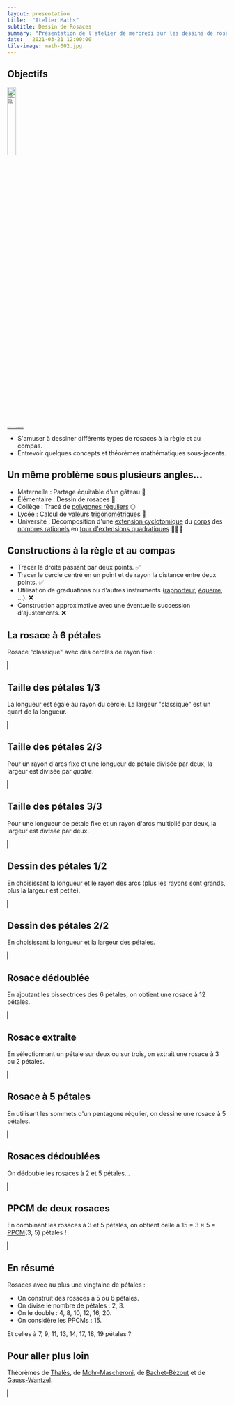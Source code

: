 ```yaml
---
layout: presentation
title:  "Atelier Maths"
subtitle: Dessin de Rosaces
summary: "Présentation de l'atelier de mercredi sur les dessins de rosaces."
date:   2021-03-21 12:00:00
tile-image: math-002.jpg
---
```


<script type="text/javascript" src="{{ site.baseurl }}/assets/js/presentations/drawings.js"></script>

<section markdown="1">

## Objectifs

<div style="font-size: 25%"><img src="{{ site.baseurl }}/images/presentations/compas.png" alt="Image éléphant dans GIMP (finale)" style="width: 20%;"/><br/><a href="https://commons.wikimedia.org/wiki/File:Drawing-a-circle-with-the-compasses.svg">CC BY-SA, Arnaud333</a></div>

* S'amuser à dessiner différents types de rosaces à la règle et au compas.
* Entrevoir quelques concepts et théorèmes mathématiques sous-jacents.

</section>

<section markdown="1">

## Un même problème sous plusieurs angles...

* Maternelle : Partage équitable d'un gâteau 🥧
* Élémentaire : Dessin de rosaces 💮
* Collège : Tracé de [polygones réguliers](https://fr.wikipedia.org/wiki/Polygone_r%C3%A9gulier) ⬡
* Lycée : Calcul de [valeurs trigonométriques](https://fr.wikipedia.org/wiki/Table_de_lignes_trigonom%C3%A9triques_exactes#Tables_de_valeurs) 📐
* Université : Décomposition d'une [extension cyclotomique](https://fr.wikipedia.org/wiki/Extension_cyclotomique) du [corps](https://fr.wikipedia.org/wiki/Corps_(math%C3%A9matiques)) des [nombres rationels](https://fr.wikipedia.org/wiki/Nombre_rationnel) en [tour d'extensions quadratiques](https://fr.wikipedia.org/wiki/Tour_d%27extensions_quadratiques) 🤔💭💫

</section>

<section markdown="1">

## Constructions à la règle et au compas

* Tracer la droite passant par deux points. ✅
* Tracer le cercle centré en un point et de rayon la distance entre deux points. ✅
* Utilisation de graduations ou d'autres instruments ([rapporteur](https://fr.wikipedia.org/wiki/Rapporteur), [équerre](https://fr.wikipedia.org/wiki/%C3%89querre), ...). ❌
* Construction approximative avec une éventuelle succession d'ajustements. ❌

</section>

<section markdown="1">

## La rosace à 6 pétales

Rosace "classique" avec des cercles de rayon fixe :

<canvas id="six_petales" style="border: 1px solid black;"></canvas>

</section>

<section markdown="1">

## Taille des pétales 1/3

La longueur est égale au rayon du cercle.
La largeur "classique" est un quart de la longueur.

<canvas id="taille_petale1" style="border: 1px solid black;"></canvas>

</section>

<section markdown="1">

## Taille des pétales 2/3

Pour un rayon d'arcs fixe et une longueur de pétale divisée par deux, la largeur
est divisée par *quatre*.

<canvas id="taille_petale2" style="border: 1px solid black;"></canvas>

</section>

<section markdown="1">

## Taille des pétales 3/3

Pour une longueur de pétale fixe et un rayon d'arcs multiplié par deux, la largeur est *divisée* par deux.

<canvas id="taille_petale3" style="border: 1px solid black;"></canvas>

</section>

<section markdown="1">

## Dessin des pétales 1/2

En choisissant la longueur et le rayon des arcs
(plus les rayons sont grands, plus la largeur est petite).

<canvas id="dessin_petale1" style="border: 1px solid black;"></canvas>

</section>

<section markdown="1">

## Dessin des pétales 2/2

En choisissant la longueur et la largeur des pétales.

<canvas id="dessin_petale2" style="border: 1px solid black;"></canvas>

</section>

<section markdown="1">


## Rosace dédoublée

En ajoutant les bissectrices des 6 pétales, on obtient une rosace à 12 pétales.

<canvas id="doubler_petales" style="border: 1px solid black;"></canvas>

</section>

<section markdown="1">

## Rosace extraite

En sélectionnant un pétale sur deux ou sur trois, on extrait une rosace à 3 ou 2 pétales.

<canvas id="extraire_petales" style="border: 1px solid black;"></canvas>

</section>

<section markdown="1">

## Rosace à 5 pétales

En utilisant les sommets d'un pentagone régulier, on dessine une rosace à 5 pétales.

<canvas id="cinq_petales" style="border: 1px solid black;"></canvas>

</section>


<section markdown="1">


## Rosaces dédoublées

On dédouble les rosaces à 2 et 5 pétales...

<canvas id="petales_dedoublees" style="border: 1px solid black;"></canvas>

</section>

<section markdown="1">


## PPCM de deux rosaces

En combinant les rosaces à 3 et 5 pétales, on obtient celle à 15 = 3 × 5 = [PPCM](https://fr.wikipedia.org/wiki/Plus_petit_commun_multiple)(3, 5) pétales !

<canvas id="ppcm_petales" style="border: 1px solid black;"></canvas>

</section>

<section markdown="1">

## En résumé

Rosaces avec au plus une vingtaine de pétales :

* On construit des rosaces à 5 ou 6 pétales.
* On divise le nombre de pétales : 2, 3.
* On le double : 4, 8, 10, 12, 16, 20.
* On considère les PPCMs : 15.

Et celles à 7, 9, 11, 13, 14, 17, 18, 19 pétales ?

</section>

<section markdown="1">


## Pour aller plus loin

Théorèmes de [Thalès](https://fr.wikipedia.org/wiki/Th%C3%A9or%C3%A8me_de_Thal%C3%A8s), de [Mohr-Mascheroni](https://fr.wikipedia.org/wiki/Th%C3%A9or%C3%A8me_de_Mohr-Mascheroni), de [Bachet-Bézout](https://fr.wikipedia.org/wiki/Th%C3%A9or%C3%A8me_de_Bachet-B%C3%A9zout) et de [Gauss-Wantzel](https://fr.wikipedia.org/wiki/Th%C3%A9or%C3%A8me_de_Gauss-Wantzel).

<canvas id="rosaces" style="border: 1px solid black;"></canvas>

</section>
